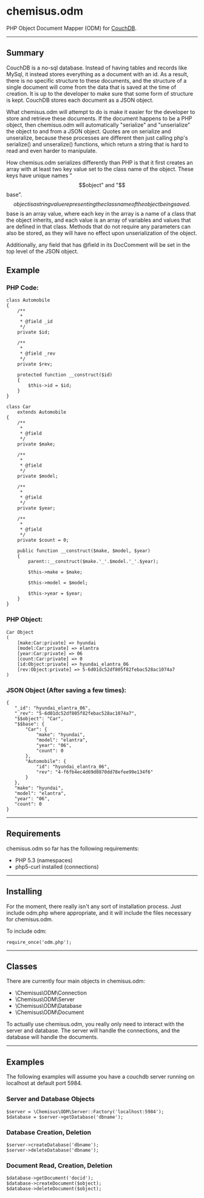 chemisus.odm
============

PHP Object Document Mapper (ODM) for [CouchDB](http://couchdb.apache.org/).

---

Summary
-------

CouchDB is a no-sql database. Instead of having tables and records like MySql,
it instead stores everything as a document with an id. As a result, there is
no specific structure to these documents, and the structure of a single document
will come from the data that is saved at the time of creation. It is up to the
developer to make sure that some form of structure is kept. CouchDB stores each
document as a JSON object.

What chemisus.odm will attempt to do is make it easier for the developer to
store and retrieve these documents. If the document happens to be a PHP object,
then chemisus.odm will automatically "serialize" and "unserialize" the object to
and from a JSON object. Quotes are on serialize and unseralize, because these
processes are different then just calling php's serialize() and unseralize()
functions, which return a string that is hard to read and even harder to manipulate.

How chemisus.odm serializes differently than PHP is that it first creates an
array with at least two key value set to the class name of the object. These keys
have unique names "$$object" and "$$base". $$object is a string value representing
the class name of the object being saved. $$base is an array value, where each key
in the array is a name of a class that the object inherits, and each value is an
array of variables and values that are defined in that class. Methods that do
not require any parameters can also be stored, as they will have no effect upon
unserialization of the object.

Additionally, any field that has @field in its DocComment will be set in the
top level of the JSON object.

## Example

### PHP Code:

    class Automobile
    {
        /**
         *
         * @field _id
         */
        private $id;

        /**
         *
         * @field _rev
         */
        private $rev;

        protected function __construct($id)
        {
            $this->id = $id;
        }
    }

    class Car
        extends Automobile
    {
        /**
         *
         * @field
         */
        private $make;

        /**
         *
         * @field
         */
        private $model;

        /**
         *
         * @field
         */
        private $year;

        /**
         *
         * @field
         */
        private $count = 0;

        public function __construct($make, $model, $year)
        {
            parent::__construct($make.'_'.$model.'_'.$year);

            $this->make = $make;

            $this->model = $model;

            $this->year = $year;
        }
    }

### PHP Object:

    Car Object
    (
        [make:Car:private] => hyundai
        [model:Car:private] => elantra
        [year:Car:private] => 06
        [count:Car:private] => 0
        [id:Object:private] => hyundai_elantra_06
        [rev:Object:private] => 5-6d01dc52df805f82febac528ac1074a7
    )

### JSON Object (After saving a few times):

    {
       "_id": "hyundai_elantra_06",
       "_rev": "5-6d01dc52df805f82febac528ac1074a7",
       "$$object": "Car",
       "$$base": {
           "Car": {
               "make": "hyundai",
               "model": "elantra",
               "year": "06",
               "count": 0
           },
           "Automobile": {
               "id": "hyundai_elantra_06",
               "rev": "4-f6fb4ec4d69d0870dd78efee99e134f6"
           }
       },
       "make": "hyundai",
       "model": "elantra",
       "year": "06",
       "count": 0
    }

---

Requirements
------------
chemisus.odm so far has the following requirements:

* PHP 5.3 (namespaces)
* php5-curl installed (connections)

---

Installing
----------

For the moment, there really isn't any sort of installation
process. Just include odm.php where appropriate, and it
will include the files necessary for chemisus.odm.

To include odm:

    require_once('odm.php');

---

Classes
-------

There are currently four main objects in chemisus.odm:

* \Chemisus\ODM\Connection
* \Chemisus\ODM\Server
* \Chemisus\ODM\Database
* \Chemisus\ODM\Document

To actually use chemisus.odm, you really only need to interact
with the server and database. The server will handle the connections,
and the database will handle the documents.

--- 

Examples
--------

The following examples will assume you have a couchdb server
running on localhost at default port 5984.

### Server and Database Objects

    $server = \Chemisus\ODM\Server::Factory('localhost:5984');
    $database = $server->getDatabase('dbname');

### Database Creation, Deletion

    $server->createDatabase('dbname');
    $server->deleteDatabase('dbname');

### Document Read, Creation, Deletion

    $database->getDocument('docid');
    $database->createDocument($object);
    $database->deleteDocument($object);

